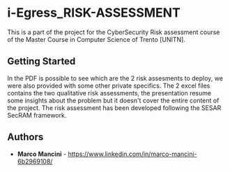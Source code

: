 # i-Egress_RISK-ASSESSMENT
This is a part of the project for the CyberSecurity Risk assessment course of the Master Course in Computer Science of Trento [UNITN]. 

## Getting Started
In the PDF is possible to see which are the 2 risk assesments to deploy, we were also provided with some other private specifics. The 2 excel files contains the two qualitative risk assessments, the presentation resume some insights about the problem but it doesn't cover the entire content of the project. The risk assessment has been developed following the SESAR SecRAM framework. 

## Authors

* **Marco Mancini** - https://www.linkedin.com/in/marco-mancini-6b2969108/
